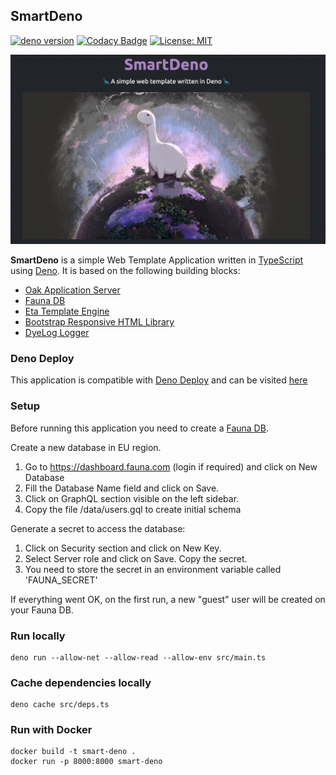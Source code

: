 ## SmartDeno

[![deno version](https://img.shields.io/badge/deno-^1.26.1-lightgrey?logo=deno)](https://github.com/denoland/deno)
[![Codacy Badge](https://app.codacy.com/project/badge/Grade/7ce723763948494fb69c6efd861fce4c)](https://www.codacy.com/gh/guildenstern70/SmartDeno/dashboard?utm_source=github.com&amp;utm_medium=referral&amp;utm_content=guildenstern70/SmartDeno&amp;utm_campaign=Badge_Grade)
[![License: MIT](https://img.shields.io/badge/License-MIT-yellow.svg)](https://opensource.org/licenses/MIT)

![SmartDeno screenshot](./static/img/smartdeno.png "SmartDeno screenshot")

**SmartDeno** is a simple Web Template Application written in [TypeScript](https://www.typescriptlang.org/) using [Deno](https://deno.land/).
It is based on the following building blocks:

* [Oak Application Server](https://deno.land/x/oak)
* [Fauna DB](https://fauna.com/)
* [Eta Template Engine](https://eta.js.org/)
* [Bootstrap Responsive HTML Library](https://getbootstrap.com/)
* [DyeLog Logger](https://deno.land/x/dyelog@v0.1.1)

### Deno Deploy

This application is compatible with [Deno Deploy](https://deno.com/deploy) and can be visited [here](https://smart-deno-project.deno.dev/)

### Setup

Before running this application you need to create a [Fauna DB](https://fauna.com/).

Create a new database in EU region.

1. Go to https://dashboard.fauna.com (login if required) and click on New Database
2. Fill the Database Name field and click on Save.
3. Click on GraphQL section visible on the left sidebar.
4. Copy the file /data/users.gql to create initial schema

Generate a secret to access the database:

1. Click on Security section and click on New Key.
2. Select Server role and click on Save. Copy the secret.
3. You need to store the secret in an environment variable called 'FAUNA_SECRET'

If everything went OK, on the first run, a new "guest" user will be created on your Fauna DB.

### Run locally

    deno run --allow-net --allow-read --allow-env src/main.ts

### Cache dependencies locally

    deno cache src/deps.ts

### Run with Docker

    docker build -t smart-deno .
    docker run -p 8000:8000 smart-deno



